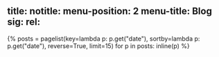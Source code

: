 title:
notitle:
menu-position: 2
menu-title: Blog
sig:
rel:
---
{%
posts = pagelist(key=lambda p: p.get("date"), sortby=lambda p: p.get("date"), reverse=True, limit=15)
for p in posts:
	inline(p)
%}

